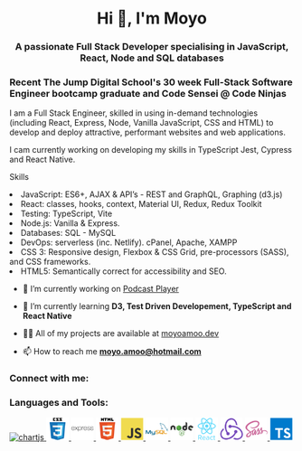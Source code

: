 <h1 align="center">Hi 👋, I'm Moyo</h1>
<h3 align="center">A passionate Full Stack Developer specialising in JavaScript, React, Node and SQL databases </h3>
<h3>Recent The Jump Digital School's 30 week Full-Stack Software Engineer bootcamp graduate and Code Sensei @ Code Ninjas</h3>

<p>I am a Full Stack Engineer, skilled in using in-demand technologies (including React, Express, Node, Vanilla JavaScript, CSS and HTML) to develop and deploy attractive, performant websites and web applications.

I cam currently working on developing my skills in TypeScript Jest, Cypress and React Native.
</p>

Skills 
<li>JavaScript: ES6+, AJAX & API’s - REST and GraphQL, Graphing (d3.js)</li>
<li>React: classes, hooks, context, Material UI, Redux, Redux Toolkit</li>
<li>Testing: TypeScript, Vite</li>
<li>Node.js: Vanilla & Express.</li>
<li>Databases: SQL - MySQL</li>
<li>DevOps: serverless (inc. Netlify). cPanel, Apache, XAMPP</li>
<li>CSS 3: Responsive design, Flexbox & CSS Grid, pre-processors (SASS), and CSS frameworks.</li>
<li>HTML5: Semantically correct for accessibility and SEO.</li>

- 🔭 I’m currently working on [Podcast Player](https://github.com/moyoamoo/typescript-podcast-player)

- 🌱 I’m currently learning **D3, Test Driven Developement, TypeScript and React Native**

- 👨‍💻 All of my projects are available at [moyoamoo.dev](moyoamoo.dev)

- 📫 How to reach me **moyo.amoo@hotmail.com**


<h3 align="left">Connect with me:</h3>
<p align="left">
</p>

<h3 align="left">Languages and Tools:</h3>
<p align="left"> <a href="https://www.chartjs.org" target="_blank" rel="noreferrer"> <img src="https://www.chartjs.org/media/logo-title.svg" alt="chartjs" width="40" height="40"/> </a> <a href="https://www.w3schools.com/css/" target="_blank" rel="noreferrer"> <img src="https://raw.githubusercontent.com/devicons/devicon/master/icons/css3/css3-original-wordmark.svg" alt="css3" width="40" height="40"/> </a> <a href="https://expressjs.com" target="_blank" rel="noreferrer"> <img src="https://raw.githubusercontent.com/devicons/devicon/master/icons/express/express-original-wordmark.svg" alt="express" width="40" height="40"/> </a> <a href="https://www.w3.org/html/" target="_blank" rel="noreferrer"> <img src="https://raw.githubusercontent.com/devicons/devicon/master/icons/html5/html5-original-wordmark.svg" alt="html5" width="40" height="40"/> </a> <a href="https://developer.mozilla.org/en-US/docs/Web/JavaScript" target="_blank" rel="noreferrer"> <img src="https://raw.githubusercontent.com/devicons/devicon/master/icons/javascript/javascript-original.svg" alt="javascript" width="40" height="40"/> </a> <a href="https://www.mysql.com/" target="_blank" rel="noreferrer"> <img src="https://raw.githubusercontent.com/devicons/devicon/master/icons/mysql/mysql-original-wordmark.svg" alt="mysql" width="40" height="40"/> </a> <a href="https://nodejs.org" target="_blank" rel="noreferrer"> <img src="https://raw.githubusercontent.com/devicons/devicon/master/icons/nodejs/nodejs-original-wordmark.svg" alt="nodejs" width="40" height="40"/> </a> <a href="https://reactjs.org/" target="_blank" rel="noreferrer"> <img src="https://raw.githubusercontent.com/devicons/devicon/master/icons/react/react-original-wordmark.svg" alt="react" width="40" height="40"/> </a> <a href="https://redux.js.org" target="_blank" rel="noreferrer"> <img src="https://raw.githubusercontent.com/devicons/devicon/master/icons/redux/redux-original.svg" alt="redux" width="40" height="40"/> </a> <a href="https://sass-lang.com" target="_blank" rel="noreferrer"> <img src="https://raw.githubusercontent.com/devicons/devicon/master/icons/sass/sass-original.svg" alt="sass" width="40" height="40"/> </a> <a href="https://www.typescriptlang.org/" target="_blank" rel="noreferrer"> <img src="https://raw.githubusercontent.com/devicons/devicon/master/icons/typescript/typescript-original.svg" alt="typescript" width="40" height="40"/> </a> </p>
